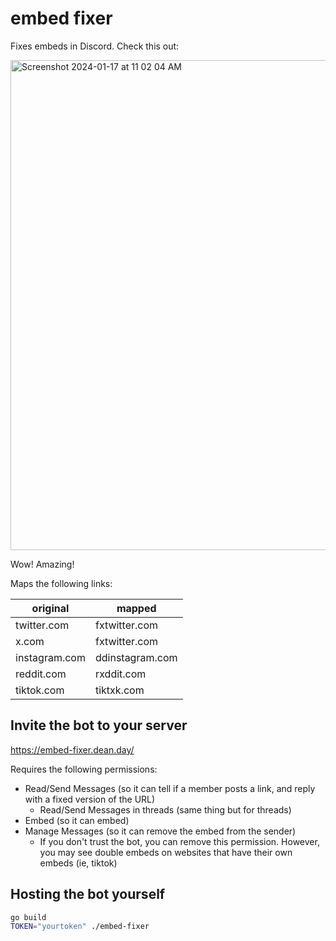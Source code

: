 # embed fixer

Fixes embeds in Discord. Check this out:

<img width="784" alt="Screenshot 2024-01-17 at 11 02 04 AM" src="https://github.com/deanveloper/embed-fixer/assets/3196327/99cf00f2-d259-4f30-8f21-c66fd95d5213">

Wow! Amazing!

Maps the following links:

| original | mapped |
| --- | --- |
| twitter.com | fxtwitter.com |
| x.com | fxtwitter.com |
| instagram.com | ddinstagram.com |
| reddit.com | rxddit.com |
| tiktok.com | tiktxk.com |

## Invite the bot to your server

https://embed-fixer.dean.day/

Requires the following permissions:
 * Read/Send Messages (so it can tell if a member posts a link, and reply with a fixed version of the URL)
   * Read/Send Messages in threads (same thing but for threads)
 * Embed (so it can embed)
 * Manage Messages (so it can remove the embed from the sender)
   * If you don't trust the bot, you can remove this permission. However, you may see double embeds on websites that have their own embeds (ie, tiktok)

## Hosting the bot yourself

```sh
go build
TOKEN="yourtoken" ./embed-fixer
```
